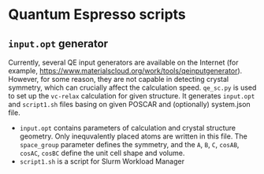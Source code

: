# Quantum Espresso scripts

## `input.opt` generator

Currently, several QE input generators are available on the Internet (for example, https://www.materialscloud.org/work/tools/qeinputgenerator). However, for some reason, they are not capable in detecting crystal symmetry, which can crucially affect the calculation speed.
`qe_sc.py` is used to set up the `vc-relax` calculation for given structure. It generates `input.opt` and `script1.sh` files basing on given POSCAR and (optionally) system.json file. 
* `input.opt` contains parameters of calculation and crystal structure geometry. Only inequvalently placed atoms are written in this file. The `space_group` parameter defines the symmetry, and the `A`, `B`, `C`, `cosAB`, `cosAC`, `cosBC` define the unit cell shape and volume. 
* `script1.sh` is a script for Slurm Workload Manager
